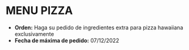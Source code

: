 # **MENU PIZZA**
- **Orden:** Haga su pedido de ingredientes extra para pizza hawaiiana exclusivamente 
- **Fecha de máxima de pedido:** 07/12/2022
